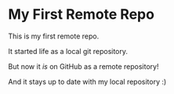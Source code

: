 # My First Remote Repo

This is my first remote repo.

It started life as a local git repository.

But now it *is* on GitHub as a remote repository!

And it stays up to date with my local repository :)
